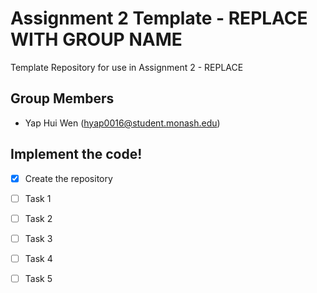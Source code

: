 # Assignment 2 Template - REPLACE WITH GROUP NAME

Template Repository for use in Assignment 2 - REPLACE

## Group Members

- Yap Hui Wen (hyap0016@student.monash.edu)

## Implement the code!

- [x] Create the repository
- [ ] Task 1
- [ ] Task 2
- [ ] Task 3
- [ ] Task 4
- [ ] Task 5

